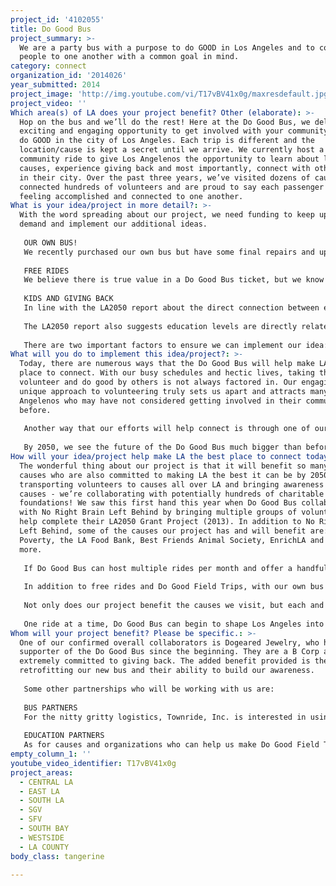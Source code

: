 ```yaml
---
project_id: '4102055'
title: Do Good Bus
project_summary: >-
  We are a party bus with a purpose to do GOOD in Los Angeles and to connect
  people to one another with a common goal in mind.
category: connect
organization_id: '2014026'
year_submitted: 2014
project_image: 'http://img.youtube.com/vi/T17vBV41x0g/maxresdefault.jpg'
project_video: ''
Which area(s) of LA does your project benefit? Other (elaborate): >-
  Hop on the bus and we’ll do the rest! Here at the Do Good Bus, we deliver an
  exciting and engaging opportunity to get involved with your community and to
  do GOOD in the city of Los Angeles. Each trip is different and the
  location/cause is kept a secret until we arrive. We currently host a monthly
  community ride to give Los Angelenos the opportunity to learn about local
  causes, experience giving back and most importantly, connect with other people
  in their city. Over the past three years, we’ve visited dozens of causes and
  connected hundreds of volunteers and are proud to say each passenger left
  feeling accomplished and connected to one another.
What is your idea/project in more detail?: >-
  With the word spreading about our project, we need funding to keep up with the
  demand and implement our additional ideas.
   
   OUR OWN BUS!
   We recently purchased our own bus but have some final repairs and upgrades to make before we can get it on the road. We will also have new costs to cover (ie. maintenance, fuel, driver training, storage, etc.).
   
   FREE RIDES
   We believe there is true value in a Do Good Bus ticket, but we know purchasing a ticket can be a barrier for some, so we would like the opportunity to provide a free community ride every other month and get more people on the bus.
   
   KIDS AND GIVING BACK
   In line with the LA2050 report about the direct connection between education and social connectedness, we’ve been working on ideas to engage students via the Do Good Bus. We are committed to teaching our youth the importance of giving back and connecting with their community. In fact, we’ve hosted FAMILY RIDES to give families access to kid-friendly volunteer activities and teach kids the vocabulary and concepts of giving back. We would love to offer the same experience to students in Los Angeles schools - giving teachers an opportunity to incorporate volunteerism into their curriculums.
   
   The LA2050 report also suggests education levels are directly related to social connectedness levels. While we don’t have the resources to ensure kids make it to their senior year, we think exposing kids to unique experiences on a Do Good Field Trip, will give them a chance to connect with each other and with a world outside of the classroom. In addition, a Do Good Field Trip would expose students to unique career options (ie. Non-profit CEO or Do Good Bus tour guide) - potentially giving them new motivation to make it through school.
   
   There are two important factors to ensure we can implement our idea: hire a part-time staff member and finish outfitting our bus. Specifically, outfitting the bus includes: registration, permitting, insurance, final mechanical tune up, new seating, driver training and storage.
What will you do to implement this idea/project?: >-
  Today, there are numerous ways that the Do Good Bus will help make LA the best
  place to connect. With our busy schedules and hectic lives, taking the time to
  volunteer and do good by others is not always factored in. Our engaging and
  unique approach to volunteering truly sets us apart and attracts many Los
  Angelenos who may have not considered getting involved in their community
  before. 
    
   Another way that our efforts will help connect is through one of our goals on the bus, encouraging continued support. For us, that doesn’t always mean returning to the same cause we may have just visited. During a ride, passengers are not only exposed to meaningful causes they are also introduced to what it FEELS like to give back. We encourage them to harness that feeling and search for ways to find it again in their everyday lives. We strongly believe that inspiration in people will continue to shape Los Angeles into a more connected place.
    
   By 2050, we see the future of the Do Good Bus much bigger than before. One of our goals is to collaborate with schools to implement Do Good Bus field trips for students. Children will be exposed to our unique and different way of doing good as well as understanding the importance of getting involved in their community. With that said, we can expect that the future generation of doGOODers will use what they’ve learned and create more innovative ways to connect to one another in Los Angeles.
How will your idea/project help make LA the best place to connect today? In LA2050?: >-
  The wonderful thing about our project is that it will benefit so many other
  causes who are also committed to making LA the best it can be by 2050. By
  transporting volunteers to causes all over LA and bringing awareness to those
  causes - we’re collaborating with potentially hundreds of charitable
  foundations! We saw this first hand this year when Do Good Bus collaborated
  with No Right Brain Left Behind by bringing multiple groups of volunteers to
  help complete their LA2050 Grant Project (2013). In addition to No Right Brain
  Left Behind, some of the causes our project has and will benefit are: MEND
  Poverty, the LA Food Bank, Best Friends Animal Society, EnrichLA and so many
  more. 
   
   If Do Good Bus can host multiple rides per month and offer a handful of free rides, we can give more Los Angelenos an opportunity to connect and give back. In one year, over 1,000 people will be newly connected and if we add Do Good Field Trips to that number, we end up with over 1,000 newly connected kids as well.
   
   In addition to free rides and Do Good Field Trips, with our own bus we now have a unique opportunity to help Los Angeles in a hyper-local capacity. With 24-hour access to a vehicle equipped with supplies and enough seats for 30 willing volunteers, we’d have the capability to coordinate last minute trips to help our neighbors in a time of emergency or disaster relief. This might be the most exciting element of owning our own vehicle.
   
   Not only does our project benefit the causes we visit, but each and every passenger on the Do Good Bus is also benefited through the relationships they build during the ride. We ensure a captivating and interactive experience that brings like-minded individuals together in a city where it can be challenging to connect with one another. We’re a party bus with a purpose and there is no better alternative to make new friends than by taking this journey with us! 
   
   One ride at a time, Do Good Bus can begin to shape Los Angeles into a more connected city; one with informed and inspired residents who can help one another.
Whom will your project benefit? Please be specific.: >-
  One of our confirmed overall collaborators is Dogeared Jewelry, who has been a
  supporter of the Do Good Bus since the beginning. They are a B Corp and are
  extremely committed to giving back. The added benefit provided is their help
  retrofitting our new bus and their ability to build our awareness.
   
   Some other partnerships who will be working with us are:
   
   BUS PARTNERS
   For the nitty gritty logistics, Townride, Inc. is interested in using their expertise to help us through the refurbishing process of creating the coolest Do Good Bus possible. We are also working on a plan to partner with Townride for storage and maintenance.
   
   EDUCATION PARTNERS
   As for causes and organizations who can help us make Do Good Field Trips a reality, we’re looking forward to working with No Right Brain Left Behind, Green Dot Schools, Breakaway Education and Zimmer Children’s Museum.
empty_column_1: ''
youtube_video_identifier: T17vBV41x0g
project_areas:
  - CENTRAL LA
  - EAST LA
  - SOUTH LA
  - SGV
  - SFV
  - SOUTH BAY
  - WESTSIDE
  - LA COUNTY
body_class: tangerine

---
```

